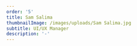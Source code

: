 ```yaml
---
order: '5'
title: Sam Salima
thumbnailImage: /images/uploads/Sam Salima.jpg
subtitle: UI/UX Manager
description: '-'
---
```



